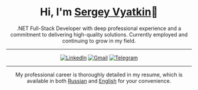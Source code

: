 <h1 align="center">Hi, I'm <a href="https://github.com/causalewe">Sergey Vyatkin</a>👋</h1>

<p align="center">.NET Full-Stack Developer with deep professional experience and a commitment to delivering high-quality solutions. Currently employed and continuing to grow in my field.</p>

---

<div align="center">

[![LinkedIn](https://img.shields.io/badge/LinkedIn-blue)](https://www.linkedin.com/in/causalewe/) [![Gmail](https://img.shields.io/badge/Gmail-orange)](mailto:sework42@gmail.com) [![Telegram](https://img.shields.io/badge/Telegram-33b4e3)](https://t.me/causalewe407)

</div>

---

<p align="center">My professional career is thoroughly detailed in my resume, which is available in both <a href="resume.ru.md">Russian</a> and <a href="resume.en.md">English</a> for your convenience.</p>
